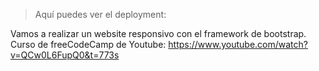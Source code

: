> Aquí puedes ver el deployment: 

Vamos a realizar un website responsivo con el framework de bootstrap.
Curso de freeCodeCamp de Youtube: 
https://www.youtube.com/watch?v=QCw0L6FupQ0&t=773s